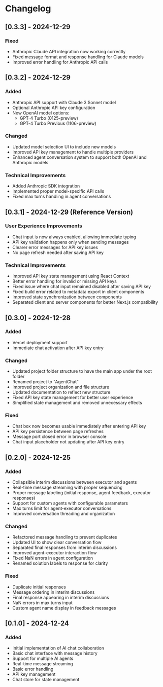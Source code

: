 # Changelog

## [0.3.3] - 2024-12-29

### Fixed
- Anthropic Claude API integration now working correctly
- Fixed message format and response handling for Claude models
- Improved error handling for Anthropic API calls

## [0.3.2] - 2024-12-29

### Added
- Anthropic API support with Claude 3 Sonnet model
- Optional Anthropic API key configuration
- New OpenAI model options:
  - GPT-4 Turbo (0125-preview)
  - GPT-4 Turbo Previous (1106-preview)

### Changed
- Updated model selection UI to include new models
- Improved API key management to handle multiple providers
- Enhanced agent conversation system to support both OpenAI and Anthropic models

### Technical Improvements
- Added Anthropic SDK integration
- Implemented proper model-specific API calls
- Fixed max turns handling in agent conversations

## [0.3.1] - 2024-12-29 (Reference Version)

### User Experience Improvements
- Chat input is now always enabled, allowing immediate typing
- API key validation happens only when sending messages
- Clearer error messages for API key issues
- No page refresh needed after saving API key

### Technical Improvements
- Improved API key state management using React Context
- Better error handling for invalid or missing API keys
- Fixed issue where chat input remained disabled after saving API key
- Fixed build error related to metadata export in client components
- Improved state synchronization between components
- Separated client and server components for better Next.js compatibility

## [0.3.0] - 2024-12-28

### Added
- Vercel deployment support
- Immediate chat activation after API key entry

### Changed
- Updated project folder structure to have the main app under the root folder
- Renamed project to "AgentChat"
- Improved project organization and file structure
- Updated documentation to reflect new structure
- Fixed API key state management for better user experience
- Simplified state management and removed unnecessary effects

### Fixed
- Chat box now becomes usable immediately after entering API key
- API key persistence between page refreshes
- Message port closed error in browser console
- Chat input placeholder not updating after API key entry

## [0.2.0] - 2024-12-25

### Added
- Collapsible interim discussions between executor and agents
- Real-time message streaming with proper sequencing
- Proper message labeling (initial response, agent feedback, executor responses)
- Support for custom agents with configurable parameters
- Max turns limit for agent-executor conversations
- Improved conversation threading and organization

### Changed
- Refactored message handling to prevent duplicates
- Updated UI to show clear conversation flow
- Separated final responses from interim discussions
- Improved agent-executor interaction flow
- Fixed NaN errors in agent configuration
- Renamed solution labels to response for clarity

### Fixed
- Duplicate initial responses
- Message ordering in interim discussions
- Final response appearing in interim discussions
- NaN errors in max turns input
- Custom agent name display in feedback messages

## [0.1.0] - 2024-12-24

### Added
- Initial implementation of AI chat collaboration
- Basic chat interface with message history
- Support for multiple AI agents
- Real-time message streaming
- Basic error handling
- API key management
- Chat store for state management 